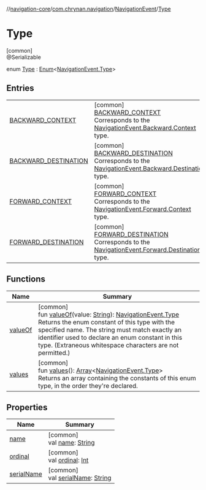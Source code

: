 //[navigation-core](../../../../index.md)/[com.chrynan.navigation](../../index.md)/[NavigationEvent](../index.md)/[Type](index.md)

# Type

[common]\
@Serializable

enum [Type](index.md) : [Enum](https://kotlinlang.org/api/latest/jvm/stdlib/kotlin/-enum/index.html)&lt;[NavigationEvent.Type](index.md)&gt;

## Entries

| | |
|---|---|
| [BACKWARD_CONTEXT](-b-a-c-k-w-a-r-d_-c-o-n-t-e-x-t/index.md) | [common]<br>[BACKWARD_CONTEXT](-b-a-c-k-w-a-r-d_-c-o-n-t-e-x-t/index.md)<br>Corresponds to the [NavigationEvent.Backward.Context](../-backward/-context/index.md) type. |
| [BACKWARD_DESTINATION](-b-a-c-k-w-a-r-d_-d-e-s-t-i-n-a-t-i-o-n/index.md) | [common]<br>[BACKWARD_DESTINATION](-b-a-c-k-w-a-r-d_-d-e-s-t-i-n-a-t-i-o-n/index.md)<br>Corresponds to the [NavigationEvent.Backward.Destination](../-backward/-destination/index.md) type. |
| [FORWARD_CONTEXT](-f-o-r-w-a-r-d_-c-o-n-t-e-x-t/index.md) | [common]<br>[FORWARD_CONTEXT](-f-o-r-w-a-r-d_-c-o-n-t-e-x-t/index.md)<br>Corresponds to the [NavigationEvent.Forward.Context](../-forward/-context/index.md) type. |
| [FORWARD_DESTINATION](-f-o-r-w-a-r-d_-d-e-s-t-i-n-a-t-i-o-n/index.md) | [common]<br>[FORWARD_DESTINATION](-f-o-r-w-a-r-d_-d-e-s-t-i-n-a-t-i-o-n/index.md)<br>Corresponds to the [NavigationEvent.Forward.Destination](../-forward/-destination/index.md) type. |

## Functions

| Name | Summary |
|---|---|
| [valueOf](value-of.md) | [common]<br>fun [valueOf](value-of.md)(value: [String](https://kotlinlang.org/api/latest/jvm/stdlib/kotlin/-string/index.html)): [NavigationEvent.Type](index.md)<br>Returns the enum constant of this type with the specified name. The string must match exactly an identifier used to declare an enum constant in this type. (Extraneous whitespace characters are not permitted.) |
| [values](values.md) | [common]<br>fun [values](values.md)(): [Array](https://kotlinlang.org/api/latest/jvm/stdlib/kotlin/-array/index.html)&lt;[NavigationEvent.Type](index.md)&gt;<br>Returns an array containing the constants of this enum type, in the order they're declared. |

## Properties

| Name | Summary |
|---|---|
| [name](../../-navigation-strategy/-destination-retention/-c-l-e-a-r/index.md#-372974862%2FProperties%2F-215881696) | [common]<br>val [name](../../-navigation-strategy/-destination-retention/-c-l-e-a-r/index.md#-372974862%2FProperties%2F-215881696): [String](https://kotlinlang.org/api/latest/jvm/stdlib/kotlin/-string/index.html) |
| [ordinal](../../-navigation-strategy/-destination-retention/-c-l-e-a-r/index.md#-739389684%2FProperties%2F-215881696) | [common]<br>val [ordinal](../../-navigation-strategy/-destination-retention/-c-l-e-a-r/index.md#-739389684%2FProperties%2F-215881696): [Int](https://kotlinlang.org/api/latest/jvm/stdlib/kotlin/-int/index.html) |
| [serialName](serial-name.md) | [common]<br>val [serialName](serial-name.md): [String](https://kotlinlang.org/api/latest/jvm/stdlib/kotlin/-string/index.html) |
